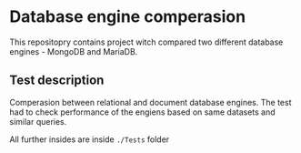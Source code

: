 # Database engine comperasion

This repositopry contains project witch compared two different database engines - MongoDB and MariaDB.

## Test description

Comperasion between relational and document database engines.
The test had to check performance of the engiens based on same datasets and similar queries.

All further insides are inside `./Tests` folder
